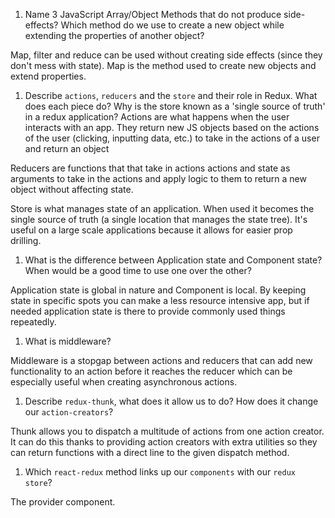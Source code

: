 1.  Name 3 JavaScript Array/Object Methods that do not produce side-effects? Which method do we use to create a new object while extending the properties of another object?

Map, filter and reduce can be used without creating side effects (since they don't mess with state). Map is the method used to create new objects and extend properties.
1.  Describe `actions`, `reducers` and the `store` and their role in Redux. What does each piece do? Why is the store known as a 'single source of truth' in a redux application?
Actions are what happens when the user interacts with an app. They return new JS objects based on the actions of the user (clicking, inputting data, etc.) to take in the actions of a user and return an object 

Reducers are functions that that take in actions actions and state as arguments to take in the actions and apply logic to them to return a new object without affecting state.

Store is what manages state of an application. When used it becomes the single source of truth (a single location that manages the state tree). It's useful on a large scale applications because it allows for easier prop drilling.

1.  What is the difference between Application state and Component state? When would be a good time to use one over the other?

Application state is global in nature and Component is local. By keeping state in specific spots you can make a less resource intensive app, but if needed application state is there to provide commonly used things repeatedly.

1.  What is middleware?

Middleware is a stopgap between actions and reducers that can add new functionality to an action before it reaches the reducer which can be especially useful when creating asynchronous actions.

1.  Describe `redux-thunk`, what does it allow us to do? How does it change our `action-creators`?

Thunk allows you to dispatch a multitude of actions from one action creator. It can do this thanks to providing action creators with extra utilities so they can return functions with a direct line to the given dispatch method.

1.  Which `react-redux` method links up our `components` with our `redux store`?

The provider component.
